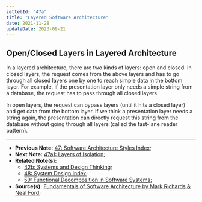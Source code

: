 ```yaml
---
zettelId: "47a"
title: "Layered Software Architecture"
date: 2021-11-28
updateDate: 2023-09-21
---
```


## Open/Closed Layers in Layered Architecture

In a layered architecture, there are two kinds of layers: open and closed. In closed layers, the request comes from the above layers and has to go through all closed layers one by one to reach simple data in the bottom layer. For example, if the presentation layer only needs a simple string from a database, the request has to pass through all closed layers.

In open layers, the request can bypass layers (until it hits a closed layer) and get data from the bottom layer. If we think a presentation layer needs a string again, the presentation can directly request this string from the database without going through all layers (called the fast-lane reader pattern).

---

- **Previous Note:** [47: Software Architecture Styles Index](/notes/47/);
- **Next Note:** [47a1: Layers of Isolation](/notes/47a1/);
- **Related Note(s):**
  - [42b: Systems and Design Thinking](/notes/42b/);
  - [48: System Design Index](/notes/48/);
  - [59: Functional Decomposition in Software Systems](/notes/59/);
- **Source(s):** [Fundamentals of Software Architecture by Mark Richards & Neal Ford](http://fundamentalsofsoftwarearchitecture.com/);
